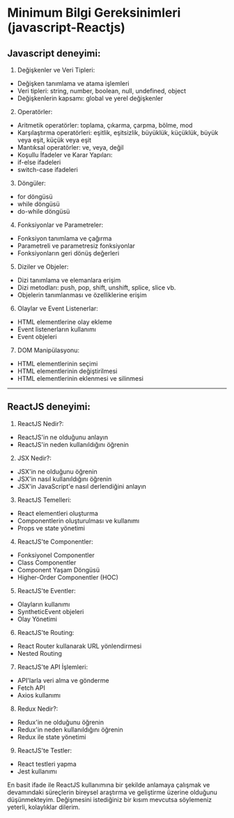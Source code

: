 # Minimum Bilgi Gereksinimleri (javascript-Reactjs)

## Javascript deneyimi:
1.  Değişkenler ve Veri Tipleri:
-	Değişken tanımlama ve atama işlemleri
-	Veri tipleri: string, number, boolean, null, undefined, object
-	Değişkenlerin kapsamı: global ve yerel değişkenler

2. Operatörler:
-	Aritmetik operatörler: toplama, çıkarma, çarpma, bölme, mod
-	Karşılaştırma operatörleri: eşitlik, eşitsizlik, büyüklük, küçüklük, büyük veya eşit, küçük veya eşit
-	Mantıksal operatörler: ve, veya, değil
-  Koşullu İfadeler ve Karar Yapıları:
-	if-else ifadeleri
-	switch-case ifadeleri

 3. Döngüler:
-	for döngüsü
-	while döngüsü
-	do-while döngüsü

 4. Fonksiyonlar ve Parametreler:
-	Fonksiyon tanımlama ve çağırma
-	Parametreli ve parametresiz fonksiyonlar
-	Fonksiyonların geri dönüş değerleri

 5.  Diziler ve Objeler:
-	Dizi tanımlama ve elemanlara erişim
-	Dizi metodları: push, pop, shift, unshift, splice, slice vb.
-	Objelerin tanımlanması ve özelliklerine erişim

 6.  Olaylar ve Event Listenerlar:
-	HTML elementlerine olay ekleme
-	Event listenerların kullanımı
-	Event objeleri

 7.  DOM Manipülasyonu:
-	HTML elementlerinin seçimi
-	HTML elementlerinin değiştirilmesi
-	HTML elementlerinin eklenmesi ve silinmesi


---

##  ReactJS deneyimi:

 1.	ReactJS Nedir?:
-	ReactJS'in ne olduğunu anlayın
-	ReactJS'in neden kullanıldığını öğrenin

 2.	JSX Nedir?:
-	JSX'in ne olduğunu öğrenin
-	JSX'in nasıl kullanıldığını öğrenin
-	JSX'in JavaScript'e nasıl derlendiğini anlayın

 3.	ReactJS Temelleri:
-	React elementleri oluşturma
-	Componentlerin oluşturulması ve kullanımı
-	Props ve state yönetimi

 4.	ReactJS'te Componentler:
-	Fonksiyonel Componentler
-	Class Componentler
-	Component Yaşam Döngüsü
-	Higher-Order Componentler (HOC)
    
 5.	ReactJS'te Eventler:
-	Olayların kullanımı
-	SyntheticEvent objeleri
-	Olay Yönetimi

 6.	ReactJS'te Routing:
-	React Router kullanarak URL yönlendirmesi
-	Nested Routing

 7.	ReactJS'te API İşlemleri:
-	API'larla veri alma ve gönderme
-	Fetch API
-	Axios kullanımı

 8.	Redux Nedir?:
-	Redux'in ne olduğunu öğrenin
-	Redux'in neden kullanıldığını öğrenin
-	Redux ile state yönetimi

 9.	ReactJS'te Testler:
-	React testleri yapma
-	Jest kullanımı


En basit ifade ile ReactJS kullanımına bir şekilde anlamaya çalışmak ve devamındaki süreçlerin bireysel araştırma ve geliştirme üzerine olduğunu düşünmekteyim. Değişmesini istediğiniz bir kısım mevcutsa söylemeniz yeterli, kolaylıklar dilerim.